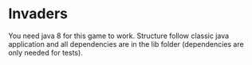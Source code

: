 # Invaders
You need java 8 for this game to work.
Structure follow classic java application and all dependencies are in the lib folder (dependencies are only needed for tests).